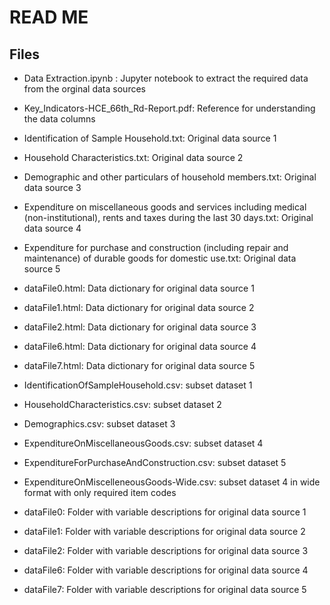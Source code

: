 # READ ME

## Files

- Data Extraction.ipynb : Jupyter notebook to extract the required data from the orginal data sources

- Key_Indicators-HCE_66th_Rd-Report.pdf: Reference for understanding the data columns

- Identification of Sample Household.txt: Original data source 1 
- Household Characteristics.txt: Original data source 2
- Demographic and other particulars of household members.txt: Original data source 3
- Expenditure on miscellaneous goods and services including medical (non-institutional), rents and taxes during the last 30 days.txt: Original data source 4
- Expenditure for purchase and construction (including repair and maintenance) of durable goods for domestic use.txt: Original data source 5

- dataFile0.html: Data dictionary for original data source 1
- dataFile1.html: Data dictionary for original data source 2
- dataFile2.html: Data dictionary for original data source 3
- dataFile6.html: Data dictionary for original data source 4
- dataFile7.html: Data dictionary for original data source 5

- IdentificationOfSampleHousehold.csv: subset dataset 1
- HouseholdCharacteristics.csv: subset dataset 2
- Demographics.csv: subset dataset 3
- ExpenditureOnMiscellaneousGoods.csv: subset dataset 4
- ExpenditureForPurchaseAndConstruction.csv: subset dataset 5
- ExpenditureOnMiscelleneousGoods-Wide.csv: subset dataset 4 in wide format with only required item codes

- dataFile0: Folder with variable descriptions for original data source 1
- dataFile1: Folder with variable descriptions for original data source 2
- dataFile2: Folder with variable descriptions for original data source 3
- dataFile6: Folder with variable descriptions for original data source 4
- dataFile7: Folder with variable descriptions for original data source 5


